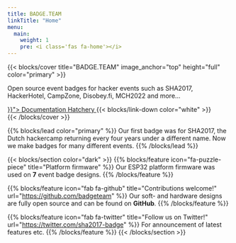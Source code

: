 ```yaml
---
title: BADGE.TEAM
linkTitle: "Home"
menu:
  main:
    weight: 1
    pre: <i class='fas fa-home'></i>
---
```


{{< blocks/cover title="BADGE.TEAM" image_anchor="top" height="full" color="primary" >}}
<div class="mx-auto">
	<p class="font-weight-bold">Open source event badges for hacker events such as SHA2017, HackerHotel, CampZone, Disobey.fi, MCH2022 and more...</p>
    <a class="btn btn-lg btn-primary mr-3 mb-4" href="{{< relref "/docs" >}}">
		Documentation <i class="fas fa-arrow-alt-circle-right ml-2"></i>
	</a>
	<a class="btn btn-lg btn-secondary mr-3 mb-4" href="https://hatchery.badge.team">
		Hatchery <i class="fa fa-shopping-bag ml-2 "></i>
	</a>
	{{< blocks/link-down color="white" >}}
</div>
{{< /blocks/cover >}}


{{% blocks/lead color="primary" %}}
Our first badge was for SHA2017, the Dutch hackercamp returning every four years under a different name. Now we make badges for many different events.
{{% /blocks/lead %}}

{{< blocks/section color="dark" >}}
{{% blocks/feature icon="fa-puzzle-piece" title="Platform firmware" %}}
Our ESP32 platform firmware was used on **7** event badge designs.
{{% /blocks/feature %}}


{{% blocks/feature icon="fab fa-github" title="Contributions welcome!" url="https://github.com/badgeteam" %}}
Our soft- and hardware designs are fully open source and can be found on **GitHub**.
{{% /blocks/feature %}}


{{% blocks/feature icon="fab fa-twitter" title="Follow us on Twitter!" url="https://twitter.com/sha2017-badge" %}}
For announcement of latest features etc.
{{% /blocks/feature %}}
{{< /blocks/section >}}
